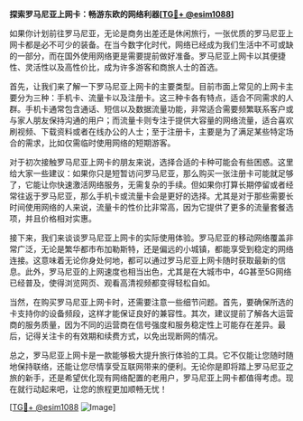 **探索罗马尼亚上网卡：畅游东欧的网络利器[[TG💪+ @esim1088](https://t.me/s/esim1088)]**

如果你计划前往罗马尼亚，无论是商务出差还是休闲旅行，一张优质的罗马尼亚上网卡都是必不可少的装备。在当今数字化时代，网络已经成为我们生活中不可或缺的一部分，而在国外使用网络更是需要提前做好准备。罗马尼亚上网卡以其便捷性、灵活性以及高性价比，成为许多游客和商旅人士的首选。

首先，让我们来了解一下罗马尼亚上网卡的主要类型。目前市面上常见的上网卡主要分为三种：手机卡、流量卡以及注册卡。这三种卡各有特点，适合不同需求的人群。手机卡通常包含通话、短信以及数据流量功能，非常适合需要频繁联系客户或与家人朋友保持沟通的用户；而流量卡则专注于提供大容量的网络流量，适合喜欢刷视频、下载资料或者在线办公的人士；至于注册卡，主要是为了满足某些特定场合的需求，比如仅需临时使用网络的短期游客。

对于初次接触罗马尼亚上网卡的朋友来说，选择合适的卡种可能会有些困惑。这里给大家一些建议：如果你只是短暂访问罗马尼亚，那么购买一张注册卡可能就足够了，它能让你快速激活网络服务，无需复杂的手续。但如果你打算长期停留或者经常往返于罗马尼亚，那么手机卡或流量卡会是更好的选择。尤其是对于那些需要长时间使用网络的人来说，流量卡的性价比非常高，因为它提供了更多的流量套餐选项，并且价格相对实惠。

接下来，我们来谈谈罗马尼亚上网卡的实际使用体验。罗马尼亚的移动网络覆盖非常广泛，无论是繁华都市布加勒斯特，还是偏远的小城镇，都能享受到稳定的网络连接。这意味着无论你身处何地，都可以通过罗马尼亚上网卡随时获取最新的信息。此外，罗马尼亚的上网速度也相当出色，尤其是在大城市中，4G甚至5G网络已经普及，使得浏览网页、观看高清视频都变得轻松自如。

当然，在购买罗马尼亚上网卡时，还需要注意一些细节问题。首先，要确保所选的卡支持你的设备频段，这样才能保证良好的兼容性。其次，建议提前了解各大运营商的服务质量，因为不同的运营商在信号强度和服务稳定性上可能存在差异。最后，记得关注卡的有效期和续费方式，以免出现断网的情况。

总之，罗马尼亚上网卡是一款能够极大提升旅行体验的工具。它不仅能让您随时随地保持联络，还能让您尽情享受互联网带来的便利。无论你是即将踏上罗马尼亚之旅的新手，还是希望优化现有网络配置的老用户，罗马尼亚上网卡都值得考虑。现在就行动起来吧，让您的旅程更加顺畅无忧！

[[TG💪+ @esim1088](https://t.me/s/esim1088) ![Image](https://i.postimg.cc/4NQfJmqS/Snipaste-2025-05-13-00-14-12.png)]